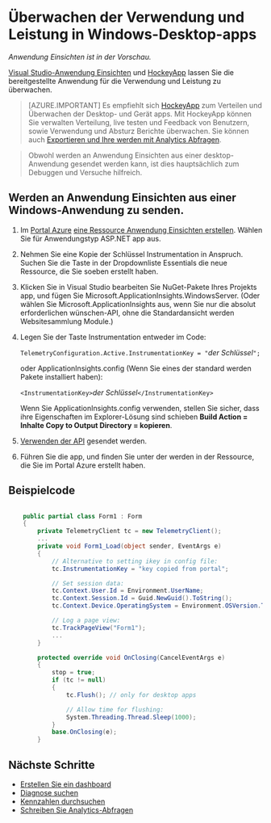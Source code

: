 <properties 
    pageTitle="Überwachen der Verwendung und Leistung für Windows-desktop-apps" 
    description="Verwendung und Leistung von Ihrer Windows-desktop-app mit HockeyApp und Anwendung Einsichten zu analysieren." 
    services="application-insights" 
    documentationCenter="windows"
    authors="alancameronwills" 
    manager="douge"/>

<tags 
    ms.service="application-insights" 
    ms.workload="tbd" 
    ms.tgt_pltfrm="ibiza" 
    ms.devlang="na" 
    ms.topic="article" 
    ms.date="08/26/2016" 
    ms.author="awills"/>

# <a name="monitoring-usage-and-performance-in-windows-desktop-apps"></a>Überwachen der Verwendung und Leistung in Windows-Desktop-apps

*Anwendung Einsichten ist in der Vorschau.*

[Visual Studio-Anwendung Einsichten](app-insights-overview.md) und [HockeyApp](https://hockeyapp.net) lassen Sie die bereitgestellte Anwendung für die Verwendung und Leistung zu überwachen.

> [AZURE.IMPORTANT] Es empfiehlt sich [HockeyApp](https://hockeyapp.net) zum Verteilen und Überwachen der Desktop- und Gerät apps. Mit HockeyApp können Sie verwalten Verteilung, live testen und Feedback von Benutzern, sowie Verwendung und Absturz Berichte überwachen. Sie können auch [Exportieren und Ihre werden mit Analytics Abfragen](app-insights-hockeyapp-bridge-app.md).

> Obwohl werden an Anwendung Einsichten aus einer desktop-Anwendung gesendet werden kann, ist dies hauptsächlich zum Debuggen und Versuche hilfreich.


## <a name="to-send-telemetry-to-application-insights-from-a-windows-application"></a>Werden an Anwendung Einsichten aus einer Windows-Anwendung zu senden.

1. Im [Portal Azure](https://portal.azure.com) [eine Ressource Anwendung Einsichten erstellen](app-insights-create-new-resource.md). Wählen Sie für Anwendungstyp ASP.NET app aus.
2. Nehmen Sie eine Kopie der Schlüssel Instrumentation in Anspruch. Suchen Sie die Taste in der Dropdownliste Essentials die neue Ressource, die Sie soeben erstellt haben. 
3. Klicken Sie in Visual Studio bearbeiten Sie NuGet-Pakete Ihres Projekts app, und fügen Sie Microsoft.ApplicationInsights.WindowsServer. (Oder wählen Sie Microsoft.ApplicationInsights aus, wenn Sie nur die absolut erforderlichen wünschen-API, ohne die Standardansicht werden Websitesammlung Module.)
4. Legen Sie der Taste Instrumentation entweder im Code:

    `TelemetryConfiguration.Active.InstrumentationKey = "`*der Schlüssel*`";` 

    oder ApplicationInsights.config (Wenn Sie eines der standard werden Pakete installiert haben):
 
    `<InstrumentationKey>`*der Schlüssel*`</InstrumentationKey>` 

    Wenn Sie ApplicationInsights.config verwenden, stellen Sie sicher, dass ihre Eigenschaften im Explorer-Lösung sind schieben **Build Action = Inhalte Copy to Output Directory = kopieren**.
5. [Verwenden der API](app-insights-api-custom-events-metrics.md) gesendet werden.
6. Führen Sie die app, und finden Sie unter der werden in der Ressource, die Sie im Portal Azure erstellt haben.

## <a name="telemetry"></a>Beispielcode

```C#

    public partial class Form1 : Form
    {
        private TelemetryClient tc = new TelemetryClient();
        ...
        private void Form1_Load(object sender, EventArgs e)
        {
            // Alternative to setting ikey in config file:
            tc.InstrumentationKey = "key copied from portal";

            // Set session data:
            tc.Context.User.Id = Environment.UserName;
            tc.Context.Session.Id = Guid.NewGuid().ToString();
            tc.Context.Device.OperatingSystem = Environment.OSVersion.ToString();

            // Log a page view:
            tc.TrackPageView("Form1");
            ...
        }

        protected override void OnClosing(CancelEventArgs e)
        {
            stop = true;
            if (tc != null)
            {
                tc.Flush(); // only for desktop apps

                // Allow time for flushing:
                System.Threading.Thread.Sleep(1000);
            }
            base.OnClosing(e);
        }

```

## <a name="next-steps"></a>Nächste Schritte

* [Erstellen Sie ein dashboard](app-insights-dashboards.md)
* [Diagnose suchen](app-insights-diagnostic-search.md)
* [Kennzahlen durchsuchen](app-insights-metrics-explorer.md)
* [Schreiben Sie Analytics-Abfragen](app-insights-analytics.md)
 
